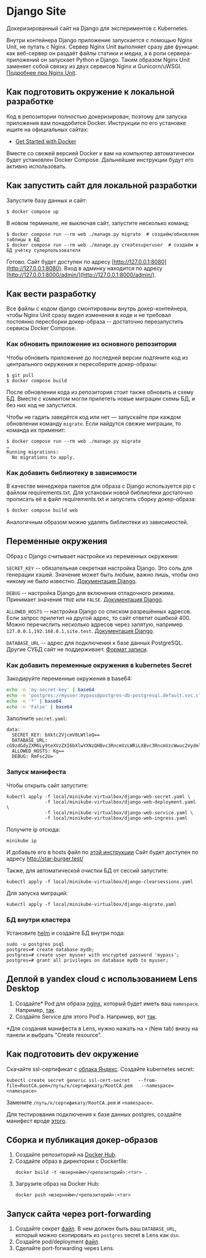 # Django Site

Докеризированный сайт на Django для экспериментов с Kubernetes.

Внутри контейнера Django приложение запускается с помощью Nginx Unit, не путать с Nginx. Сервер Nginx Unit выполняет сразу две функции: как веб-сервер он раздаёт файлы статики и медиа, а в роли сервера-приложений он запускает Python и Django. Таким образом Nginx Unit заменяет собой связку из двух сервисов Nginx и Gunicorn/uWSGI. [Подробнее про Nginx Unit](https://unit.nginx.org/).

## Как подготовить окружение к локальной разработке

Код в репозитории полностью докеризирован, поэтому для запуска приложения вам понадобится Docker. Инструкции по его установке ищите на официальных сайтах:

- [Get Started with Docker](https://www.docker.com/get-started/)

Вместе со свежей версией Docker к вам на компьютер автоматически будет установлен Docker Compose. Дальнейшие инструкции будут его активно использовать.

## Как запустить сайт для локальной разработки

Запустите базу данных и сайт:

```shell
$ docker compose up
```

В новом терминале, не выключая сайт, запустите несколько команд:

```shell
$ docker compose run --rm web ./manage.py migrate  # создаём/обновляем таблицы в БД
$ docker compose run --rm web ./manage.py createsuperuser  # создаём в БД учётку суперпользователя
```

Готово. Сайт будет доступен по адресу [http://127.0.0.1:8080](http://127.0.0.1:8080). Вход в админку находится по адресу [http://127.0.0.1:8000/admin/](http://127.0.0.1:8000/admin/).

## Как вести разработку

Все файлы с кодом django смонтированы внутрь докер-контейнера, чтобы Nginx Unit сразу видел изменения в коде и не требовал постоянно пересборки докер-образа -- достаточно перезапустить сервисы Docker Compose.

### Как обновить приложение из основного репозитория

Чтобы обновить приложение до последней версии подтяните код из центрального окружения и пересоберите докер-образы:

``` shell
$ git pull
$ docker compose build
```

После обновлении кода из репозитория стоит также обновить и схему БД. Вместе с коммитом могли прилететь новые миграции схемы БД, и без них код не запустится.

Чтобы не гадать заведётся код или нет — запускайте при каждом обновлении команду `migrate`. Если найдутся свежие миграции, то команда их применит:

```shell
$ docker compose run --rm web ./manage.py migrate
…
Running migrations:
  No migrations to apply.
```

### Как добавить библиотеку в зависимости

В качестве менеджера пакетов для образа с Django используется pip с файлом requirements.txt. Для установки новой библиотеки достаточно прописать её в файл requirements.txt и запустить сборку докер-образа:

```sh
$ docker compose build web
```

Аналогичным образом можно удалять библиотеки из зависимостей.

<a name="env-variables"></a>
## Переменные окружения

Образ с Django считывает настройки из переменных окружения:

`SECRET_KEY` -- обязательная секретная настройка Django. Это соль для генерации хэшей. Значение может быть любым, важно лишь, чтобы оно никому не было известно. [Документация Django](https://docs.djangoproject.com/en/3.2/ref/settings/#secret-key).

`DEBUG` -- настройка Django для включения отладочного режима. Принимает значения `TRUE` или `FALSE`. [Документация Django](https://docs.djangoproject.com/en/3.2/ref/settings/#std:setting-DEBUG).

`ALLOWED_HOSTS` -- настройка Django со списком разрешённых адресов. Если запрос прилетит на другой адрес, то сайт ответит ошибкой 400. Можно перечислить несколько адресов через запятую, например `127.0.0.1,192.168.0.1,site.test`. [Документация Django](https://docs.djangoproject.com/en/3.2/ref/settings/#allowed-hosts).

`DATABASE_URL` -- адрес для подключения к базе данных PostgreSQL. Другие СУБД сайт не поддерживает. [Формат записи](https://github.com/jacobian/dj-database-url#url-schema).


### Как добавить переменные окружения в kubernetes Secret

Закодируйте переменные окружения в base64:
```bash
echo -n 'my-secret-key' | base64
echo -n 'postgres://myuser:mypass@postgres-db-postgresql.default.svc.cluster.local:5432/mydatabase' | base64
echo -n '*' | base64
echo -n 'False' | base64
```

Заполните `secret.yaml`:

```shell
data:
  SECRET_KEY: bXktc2VjcmV0LWtleQ==
  DATABASE_URL: cG9zdGdyZXM6Ly9teXVzZXI6bXlwYXNzQHBvc3RncmVzLWRiLXBvc3RncmVzcWwuc2VydmljZS5jbHVzdGVyLmxvY2FsOjU0MzIvbXlkYXRhYmFzZQ==
  ALLOWED_HOSTS: Kg==
  DEBUG: RmFsc2U=
```


### Запуск манифеста

Чтобы открыть сайт запустите:

```shell
kubectl apply -f local/minikube-virtualbox/django-web-secret.yaml \
              -f local/minikube-virtualbox/django-web-deployment.yaml \
              -f local/minikube-virtualbox/django-web-service.yaml \
              -f local/minikube-virtualbox/django-web-ingress.yaml
```

Получите ip отсюда:
```shell
minikube ip
```

И добавьте его в hosts файл по [этой инструкции](https://help.reg.ru/support/dns-servery-i-nastroyka-zony/rabota-s-dns-serverami/fayl-hosts-gde-nakhoditsya-i-kak-yego-izmenit)
Сайт будет доступен по адресу http://star-burger.test/


Также, для автоматической очистки БД от сессий запустите:

```shell
kubectl apply -f local/minikube-virtualbox/django-clearsessions.yaml
```

Для запуска миграций:

```shell
kubectl apply -f local/minikube-virtualbox/django-migrate.yaml
```

### БД внутри кластера

Установите [helm](https://artifacthub.io/packages/helm/bitnami/postgresql) и создайте БД внутри пода:
```
sudo -u postgres psql
postgres=# create database mydb;
postgres=# create user myuser with encrypted password 'mypass';
postgres=# grant all privileges on database mydb to myuser;
```

## Деплой в yandex cloud с использованием Lens Desktop

1. Создайте* Pod для образа [nginx](https://hub.docker.com/_/nginx), который будет иметь ваш `namespace`. Например, [так](envs/yc-sirius-test/nginx-pod.yaml).
2. Создайте Service для этого Pod'а. Например, вот [так](envs/yc-sirius-test/nginx-service.yaml).

*Для создания манифеста в Lens, нужно нажать на `+` (New tab) внизу на панели и выбрать "Create resource".

## Как подготовить dev окружение

Скачайте ssl-сертификат с [облака Яндекс](https://storage.yandexcloud.net/cloud-certs/RootCA.pem).
Создайте kubernetes secret:
```
kubectl create secret generic ssl-cert-secret   --from-file=RootCA.pem=/путь/к/сертификату/RootCA.pem   --namespace=<namespace>
```
Замените `/путь/к/сертификату/RootCA.pem` и `<namespace>`.

Для тестирования подключения к базе данных postgres, создайте манифест вроде [этого](envs/yc-sirius-test/postgres-client.yaml).

## Сборка и публикация докер-образов

1. Создайте репозиторий на [Docker Hub](https://hub.docker.com).
2. Создайте образ в директории с Dockerfile:
    ```
   docker build -t <юзернейм>/<репозиторий>:<тэг> .
   ```
3. Загрузите образ на Docker Hub:
    ```
    docker push <юзернейм>/<репозиторий>:<тэг>
   ```
   
## Запуск сайта через port-forwarding

1. Создайте секрет [файл](envs/yc-sirius/edu-sleepy-engelbart/django-web-secret.yaml). В нем должен быть ваш `DATABASE_URL`, который можно скопировать из `postgres` secret в Lens как `dsn`.
2. Создайте pod/deployment [файл](envs/yc-sirius/edu-sleepy-engelbart/django-web-deployment.yaml).
3. Сделайте port-forwarding через Lens.